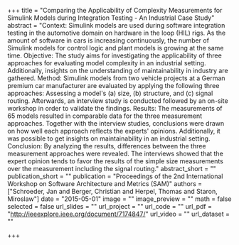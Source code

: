 +++
title = "Comparing the Applicability of Complexity Measurements for Simulink Models during Integration Testing - An Industrial Case Study"
abstract = "Context: Simulink models are used during software integration testing in the automotive domain on hardware in the loop (HIL) rigs. As the amount of software in cars is increasing continuously, the number of Simulink models for control logic and plant models is growing at the same time. Objective: The study aims for investigating the applicability of three approaches for evaluating model complexity in an industrial setting. Additionally, insights on the understanding of maintainability in industry are gathered. Method: Simulink models from two vehicle projects at a German premium car manufacturer are evaluated by applying the following three approaches: Assessing a model's (a) size, (b) structure, and (c) signal routing. Afterwards, an interview study is conducted followed by an on-site workshop in order to validate the findings. Results: The measurements of 65 models resulted in comparable data for the three measurement approaches. Together with the interview studies, conclusions were drawn on how well each approach reflects the experts' opinions. Additionally, it was possible to get insights on maintainability in an industrial setting. Conclusion: By analyzing the results, differences between the three measurement approaches were revealed. The interviews showed that the expert opinion tends to favor the results of the simple size measurements over the measurement including the signal routing."
abstract_short = ""
publication_short = ""
publication = "Proceedings of the 2nd International Workshop on Software Architecture and Metrics (SAM)"
authors = ["Schroeder, Jan and Berger, Christian and Herpel, Thomas and Staron, Miroslaw"]
date = "2015-05-01"
image = ""
image_preview = ""
math = false
selected = false
url_slides = ""
url_project = ""
url_code = ""
url_pdf = "http://ieeexplore.ieee.org/document/7174847/"
url_video = ""
url_dataset = ""

+++
